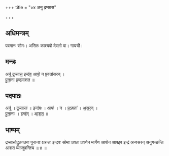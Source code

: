 +++
title = "०४ अनु द्रप्सास"

+++
## अधिमन्त्रम्
पवमानः सोमः। असितः काश्यपो देवलो वा। गायत्री।

## मन्त्रः
अनु॑ द्र॒प्सास॒ इन्द॑व॒ आपो॒ न प्र॒वता॑सरन् ।  
पु॒ना॒ना इन्द्र॑माशत ॥

## पदपाठः
अनु॑ । द्र॒प्सासः॑ । इन्द॑वः । आपः॑ । न । प्र॒ऽवता॑ । अ॒स॒र॒न् ।  
पु॒ना॒नाः । इन्द्र॑म् । आ॒श॒त॒ ॥

## भाष्यम्
द्रप्सासोद्रुतगतयः पुनानाः क्षरन्तः इन्दवः सोमाः प्रवता प्रवणेन मार्गेण आपोन आपइव इन्द्रं अन्वसरन् अनुगच्छन्ति आशत व्याप्नुवन्तिच ॥ ४ ॥